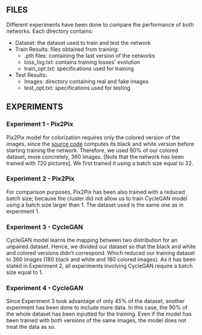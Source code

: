 ## FILES 
Different experiments have been done to compare the performance of both networks.
Each directory contains:
- Dataset: the dataset used to train and test the network
- Train Results: files obtained from training:
  - .pth files: containing the last version of the networks
  - loss_log.txt: contains training losses' evolution
  - train_opt.txt: specifications used for training
- Test Results: 
  - Images: directory containing real and fake images
  - test_opt.txt: specifications used for testing

## EXPERIMENTS
### Experiment 1 - Pix2Pix
Pix2Pix model for colorization requires only the colored version of the images, since the [source code](https://github.com/marilenabudan/Colorization_Pix2Pix_CycleGAN/tree/master/Source%20Code) computes its black and white version before starting training the network. Therefore, we used 90% of our colored dataset, more concretely, 360 images. [Note that the network has been trained with 720 pictures]. 
We first trained it using a batch size equal to 32. 

### Experiment 2 - Pix2Pix
For comparison purposes, Pix2Pix has been also trained with a reduced batch size; because the cluster did not allow us to train CycleGAN model using a batch size larger than 1. The dataset used is the same one as in experiment 1. 

### Experiment 3 - CycleGAN
CycleGAN model learns the mapping between two distribution for an unpaired dataset. Hence, we divided our dataset so that the black and white and colored versions didn’t correspond. Which reduced our training dataset to 360 images (180 black and white and 180 colored images). 
As it has been stated in Experiment 2, all experiments involving CycleGAN require a batch size equal to 1. 

### Experiment 4 - CycleGAN
Since Experiment 3 took advantage of only 45% of the dataset, another experiment has been done to include more data. In this case, the 90% of the whole dataset has been inputted for the training. Even if the model has been trained with both versions of the same images, the model does not treat the data as so. 
